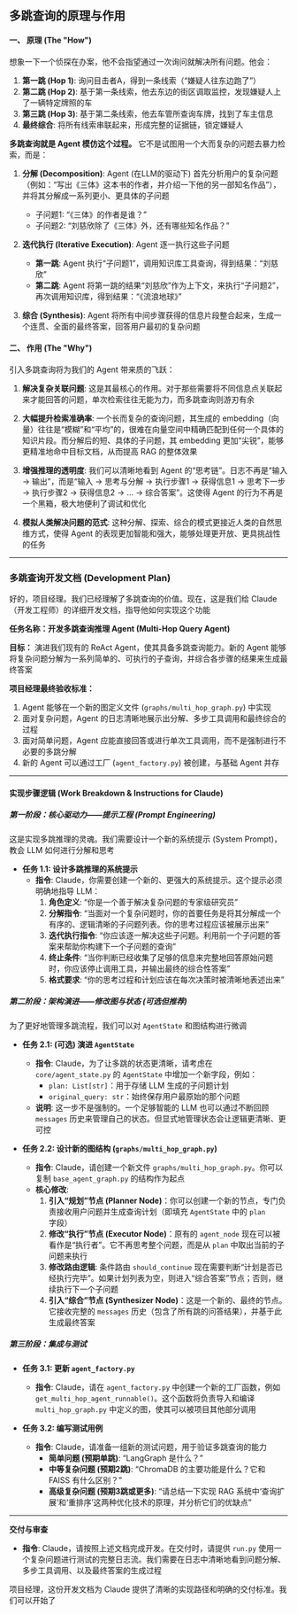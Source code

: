 ## **多跳查询的原理与作用**

#### **一、 原理 (The "How")**

想象一下一个侦探在办案，他不会指望通过一次询问就解决所有问题。他会：
1.  **第一跳 (Hop 1)**: 询问目击者A，得到一条线索（“嫌疑人往东边跑了”）
2.  **第二跳 (Hop 2)**: 基于第一条线索，他去东边的街区调取监控，发现嫌疑人上了一辆特定牌照的车
3.  **第三跳 (Hop 3)**: 基于第二条线索，他去车管所查询车牌，找到了车主信息
4.  **最终综合**: 将所有线索串联起来，形成完整的证据链，锁定嫌疑人

**多跳查询就是 Agent 模仿这个过程。** 它不是试图用一个大而复杂的问题去暴力检索，而是：

1.  **分解 (Decomposition)**: Agent (在LLM的驱动下) 首先分析用户的复杂问题（例如：“写出《三体》这本书的作者，并介绍一下他的另一部知名作品”），并将其分解成一系列更小、更具体的子问题
    *   子问题1: “《三体》的作者是谁？”
    *   子问题2: “刘慈欣除了《三体》外，还有哪些知名作品？”

2.  **迭代执行 (Iterative Execution)**: Agent 逐一执行这些子问题
    *   **第一跳**: Agent 执行“子问题1”，调用知识库工具查询，得到结果：“刘慈欣”
    *   **第二跳**: Agent 将第一跳的结果“刘慈欣”作为上下文，来执行“子问题2”，再次调用知识库，得到结果：“《流浪地球》”

3.  **综合 (Synthesis)**: Agent 将所有中间步骤获得的信息片段整合起来，生成一个连贯、全面的最终答案，回答用户最初的复杂问题

#### **二、 作用 (The "Why")**

引入多跳查询将为我们的 Agent 带来质的飞跃：

1.  **解决复杂关联问题**: 这是其最核心的作用。对于那些需要将不同信息点关联起来才能回答的问题，单次检索往往无能为力，而多跳查询则游刃有余

2.  **大幅提升检索准确率**: 一个长而复杂的查询问题，其生成的 embedding（向量）往往是“模糊”和“平均”的，很难在向量空间中精确匹配到任何一个具体的知识片段。而分解后的短、具体的子问题，其 embedding 更加“尖锐”，能够更精准地命中目标文档，从而提高 RAG 的整体效果

3.  **增强推理的透明度**: 我们可以清晰地看到 Agent 的“思考链”。日志不再是“输入 -> 输出”，而是“输入 -> 思考与分解 -> 执行步骤1 -> 获得信息1 -> 思考下一步 -> 执行步骤2 -> 获得信息2 -> ... -> 综合答案”。这使得 Agent 的行为不再是一个黑箱，极大地便利了调试和优化

4.  **模拟人类解决问题的范式**: 这种分解、探索、综合的模式更接近人类的自然思维方式，使得 Agent 的表现更加智能和强大，能够处理更开放、更具挑战性的任务

---

### **多跳查询开发文档 (Development Plan)**

好的，项目经理。我们已经理解了多跳查询的价值。现在，这是我们给 Claude（开发工程师）的详细开发文档，指导他如何实现这个功能

**任务名称：开发多跳查询推理 Agent (Multi-Hop Query Agent)**

**目标：** 演进我们现有的 ReAct Agent，使其具备多跳查询能力。新的 Agent 能够将复杂问题分解为一系列简单的、可执行的子查询，并综合各步骤的结果来生成最终答案

**项目经理最终验收标准：**
1.  Agent 能够在一个新的图定义文件 (`graphs/multi_hop_graph.py`) 中实现
2.  面对复杂问题，Agent 的日志清晰地展示出分解、多步工具调用和最终综合的过程
3.  面对简单问题，Agent 应能直接回答或进行单次工具调用，而不是强制进行不必要的多跳分解
4.  新的 Agent 可以通过工厂 (`agent_factory.py`) 被创建，与基础 Agent 并存

---

#### **实现步骤逻辑 (Work Breakdown & Instructions for Claude)**

##### **第一阶段：核心驱动力——提示工程 (Prompt Engineering)**

这是实现多跳推理的灵魂。我们需要设计一个新的系统提示 (System Prompt)，教会 LLM 如何进行分解和思考

*   **任务 1.1: 设计多跳推理的系统提示**
    *   **指令**: Claude，你需要创建一个新的、更强大的系统提示。这个提示必须明确地指导 LLM：
        1.  **角色定义**: “你是一个善于解决复杂问题的专家级研究员”
        2.  **分解指令**: “当面对一个复杂问题时，你的首要任务是将其分解成一个有序的、逻辑清晰的子问题列表。你的思考过程应该被展示出来”
        3.  **迭代执行指令**: “你应该逐一解决这些子问题。利用前一个子问题的答案来帮助你构建下一个子问题的查询”
        4.  **终止条件**: “当你判断已经收集了足够的信息来完整地回答原始问题时，你应该停止调用工具，并输出最终的综合性答案”
        5.  **格式要求**: “你的思考过程和计划应该在每次决策时被清晰地表述出来”

##### **第二阶段：架构演进——修改图与状态 (可选但推荐)**

为了更好地管理多跳流程，我们可以对 `AgentState` 和图结构进行微调

*   **任务 2.1: (可选) 演进 `AgentState`**
    *   **指令**: Claude，为了让多跳的状态更清晰，请考虑在 `core/agent_state.py` 的 `AgentState` 中增加一个新字段，例如：
        *   `plan: List[str]`：用于存储 LLM 生成的子问题计划
        *   `original_query: str`：始终保存用户最原始的那个问题
    *   **说明**: 这一步不是强制的。一个足够智能的 LLM 也可以通过不断回顾 `messages` 历史来管理自己的状态。但显式地管理状态会让逻辑更清晰、更可控

*   **任务 2.2: 设计新的图结构 (`graphs/multi_hop_graph.py`)**
    *   **指令**: Claude，请创建一个新文件 `graphs/multi_hop_graph.py`。你可以复制 `base_agent_graph.py` 的结构作为起点
    *   **核心修改**:
        1.  **引入“规划”节点 (Planner Node)**：你可以创建一个新的节点，专门负责接收用户问题并生成查询计划（即填充 `AgentState` 中的 `plan` 字段）
        2.  **修改“执行”节点 (Executor Node)**：原有的 `agent_node` 现在可以被看作是“执行者”。它不再思考整个问题，而是从 `plan` 中取出当前的子问题来执行
        3.  **修改路由逻辑**: 条件路由 `should_continue` 现在需要判断“计划是否已经执行完毕”。如果计划列表为空，则进入“综合答案”节点；否则，继续执行下一个子问题
        4.  **引入“综合”节点 (Synthesizer Node)**：这是一个新的、最终的节点。它接收完整的 `messages` 历史（包含了所有跳的问答结果），并基于此生成最终答案

##### **第三阶段：集成与测试**

*   **任务 3.1: 更新 `agent_factory.py`**
    *   **指令**: Claude，请在 `agent_factory.py` 中创建一个新的工厂函数，例如 `get_multi_hop_agent_runnable()`。这个函数将负责导入和编译 `multi_hop_graph.py` 中定义的图，使其可以被项目其他部分调用

*   **任务 3.2: 编写测试用例**
    *   **指令**: Claude，请准备一组新的测试问题，用于验证多跳查询的能力
        *   **简单问题 (预期单跳)**: “LangGraph 是什么？”
        *   **中等复杂问题 (预期2跳)**: “ChromaDB 的主要功能是什么？它和 FAISS 有什么区别？”
        *   **高级复杂问题 (预期3跳或更多)**: “请总结一下实现 RAG 系统中‘查询扩展’和‘重排序’这两种优化技术的原理，并分析它们的优缺点”

---
**交付与审查**

*   **指令**: Claude，请按照上述文档完成开发。在交付时，请提供 `run.py` 使用一个复杂问题进行测试的完整日志流。我们需要在日志中清晰地看到问题分解、多步工具调用、以及最终答案的生成过程

项目经理，这份开发文档为 Claude 提供了清晰的实现路径和明确的交付标准。我们可以开始了